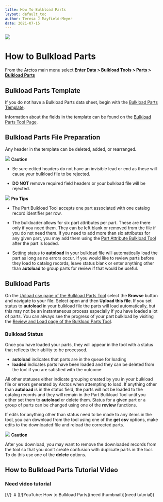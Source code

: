 ```yaml
---
title: How To Bulkload Parts
layout: default_toc
author: Teresa J Mayfield-Meyer
date: 2021-07-15
---
```


![](https://raw.githubusercontent.com/ArctosDB/documentation-wiki/gh-pages/tutorial_images/Bear%20Work%20in%20Progress.JPG)

# How to Bulkload Parts

From the Arctos main menu select **<a href="https://arctos.database.museum/tools/BulkloadParts.cfm" class="external">Enter Data > Bulkload Tools > Parts > Bulkload Parts</a>**

## Bulkload Parts Template

If you do not have a Bulkload Parts data sheet, begin with the <a href="https://arctos.database.museum/tools/BulkloadParts.cfm?action=makeTemplate" class="external">Bulkload Parts Template</a>.

Information about the fields in the template can be found on the <a href="https://arctos.database.museum/tools/BulkloadParts.cfm?action=ld" class="external">Bulkload Parts Tool Page</a>.

## Bulkload Parts File Preparation

Any header in the template can be deleted, added, or rearranged. 

![](https://raw.githubusercontent.com/ArctosDB/documentation-wiki/gh-pages/tutorial_images/Bear%20Caution.jpg) **Caution**

* Be sure edited headers do not have an invisible lead or end as these will cause your bulkload file to be rejected. 

* **DO NOT** remove required field headers or your bulkload file will be rejected. 

![](https://raw.githubusercontent.com/ArctosDB/documentation-wiki/gh-pages/tutorial_images/Bear%20Pro.jpg) **Pro Tips**

* The Part Bulkload Tool accepts one part associated with one catalog record identifier per row.

* The bulkloader allows for six part attributes per part. These are there only if you need them. They can be left blank or removed from the file if you do not need them. If you need to add more than six attributes for any given part, you may add them using the <a href="https://arctos.database.museum/tools/BulkloadSpecimenPartAttribute.cfm" class="external">Part Attribute Bulkload Tool</a> after the part is loaded. 

* Setting status to **autoload** in your bulkload file will automatically load the part as long as no errors occur. If you would like to review parts before they load to catalog records, leave status blank or enter anything other than **autoload** to group parts for review if that would be useful. 

## Bulkload Parts 

On the <a href="https://arctos.database.museum/tools/BulkloadParts.cfm?action=ld" class="external">Upload csv page of the Bulkload Parts Tool</a> select the **Browse** button and navigate to your file. Select open and then **Upload this file**. If you set status to **autoload** in your bulkload file the parts will load automatically, but this may not be an instantaneous process especially if you have loaded a lot of parts. You can always see the progress of your part bulkload by visiting the <a href="https://arctos.database.museum/tools/BulkloadParts.cfm" class="external">Review and Load page of the Bulkload Parts Tool</a>. 

### Bulkload Status

Once you have loaded your parts, they will appear in the tool with a status that reflects their ability to be processed. 

* **autoload** indicates that parts are in the queue for loading 
* **loaded** indicates parts have been loaded and they can be deleted from the tool if you are satisfied with the outcome 

All other statuses either indicate grouping created by you in your bulkload file or errors generated by Arctos when attempting to load. If anything other than **autoload** is in the status field, the parts will not be loaded to the catalog records and they will remain in the Part Bulkload Tool until you either set them to **autoload** or delete them. Status for a given part or a group of parts can be changed using one of the **review** functions. 

If edits for anything other than status need to be made to any items in the tool, you can download from the tool using one of the **get csv** options, make edits to the downloaded file and reload the corrected parts. 

![](https://raw.githubusercontent.com/ArctosDB/documentation-wiki/gh-pages/tutorial_images/Bear%20Caution.jpg) **Caution**

After you download, you may want to remove the downloaded records from the tool so that you don't create confusion with duplicate parts in the tool. To do this use one of the **delete** options. 

## How to Bulkload Parts Tutorial Video

### Need video tutorial
[//]: # ([![YouTube: How to Bulkload Parts](need thumbnail)](need tutorial))
